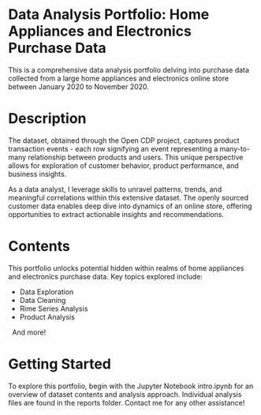# Data Analysis Portfolio: Home Appliances and Electronics Purchase Data
This is a comprehensive data analysis portfolio delving into purchase data collected from a large home appliances and electronics online store between January 2020 to November 2020.

# Description
The dataset, obtained through the Open CDP project, captures product transaction events - each row signifying an event representing a many-to-many relationship between products and users. This unique perspective allows for exploration of customer behavior, product performance, and business insights.

As a data analyst, I leverage skills to unravel patterns, trends, and meaningful correlations within this extensive dataset. The openly sourced customer data enables deep dive into dynamics of an online store, offering opportunities to extract actionable insights and recommendations.

# Contents
This portfolio unlocks potential hidden within realms of home appliances and electronics purchase data. Key topics explored include:

- Data Exploration
- Data Cleaning
- Rime Series Analysis
- Product Analysis

&nbsp;
And more!


# Getting Started
To explore this portfolio, begin with the Jupyter Notebook intro.ipynb for an overview of dataset contents and analysis approach. Individual analysis files are found in the reports folder. Contact me for any other assistance!
